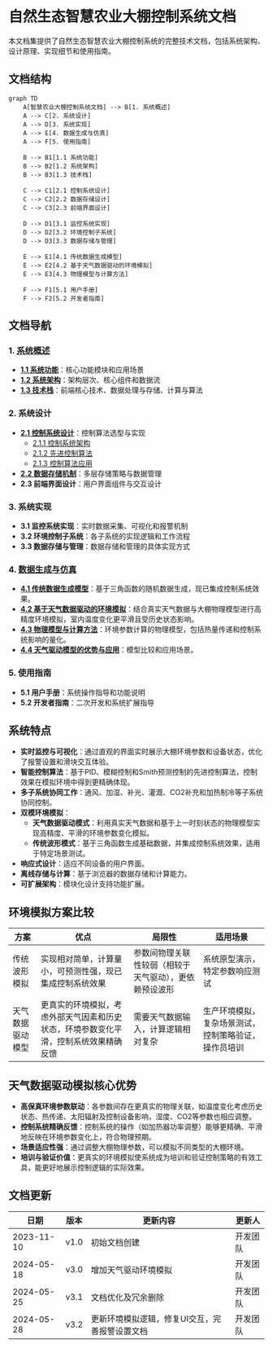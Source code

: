 # 自然生态智慧农业大棚控制系统文档

本文档集提供了自然生态智慧农业大棚控制系统的完整技术文档，包括系统架构、设计原理、实现细节和使用指南。

## 文档结构

```mermaid
graph TD
    A[智慧农业大棚控制系统文档] --> B[1. 系统概述]
    A --> C[2. 系统设计]
    A --> D[3. 系统实现]
    A --> E[4. 数据生成与仿真]
    A --> F[5. 使用指南]
    
    B --> B1[1.1 系统功能]
    B --> B2[1.2 系统架构]
    B --> B3[1.3 技术栈]
    
    C --> C1[2.1 控制系统设计]
    C --> C2[2.2 数据存储设计]
    C --> C3[2.3 前端界面设计]
    
    D --> D1[3.1 监控系统实现]
    D --> D2[3.2 环境控制子系统]
    D --> D3[3.3 数据存储与管理]
    
    E --> E1[4.1 传统数据生成模型]
    E --> E2[4.2 基于天气数据驱动的环境模拟]
    E --> E3[4.3 物理模型与计算方法]
    
    F --> F1[5.1 用户手册]
    F --> F2[5.2 开发者指南]
```

## 文档导航

### 1. [系统概述](overview/system-overview.md)
- **[1.1 系统功能](overview/system-overview.md#11-系统功能)**：核心功能模块和应用场景
- **[1.2 系统架构](overview/system-overview.md#12-系统架构)**：架构层次、核心组件和数据流
- **[1.3 技术栈](overview/system-overview.md#13-技术栈)**：前端核心技术、数据处理与存储、计算与算法

### 2. 系统设计
- **[2.1 控制系统设计](design/control-system-design.md)**：控制算法选型与实现
  - [2.1.1 控制系统架构](design/control-system-design.md#211-控制系统架构)
  - [2.1.2 先进控制算法](design/control-system-design.md#212-先进控制算法)
  - [2.1.3 控制算法应用](design/control-system-design.md#213-控制算法应用)
- **[2.2 数据存储机制](design/data-storage-mechanism.md)**：多层存储策略与数据管理
- **2.3 前端界面设计**：用户界面组件与交互设计

### 3. 系统实现
- **3.1 监控系统实现**：实时数据采集、可视化和报警机制
- **3.2 环境控制子系统**：各子系统的实现逻辑和工作流程
- **3.3 数据存储与管理**：数据存储和管理的具体实现方式

### 4. [数据生成与仿真](simulation/data-generation-simulation.md)
- **[4.1 传统数据生成模型](simulation/data-generation-simulation.md#41-传统数据生成模型)**：基于三角函数的随机数据生成，现已集成控制系统效果。
- **[4.2 基于天气数据驱动的环境模拟](simulation/data-generation-simulation.md#42-基于天气数据驱动的环境模拟)**：结合真实天气数据与大棚物理模型进行高精度环境模拟，室内温度变化更平滑且受历史状态影响。
- **[4.3 物理模型与计算方法](simulation/data-generation-simulation.md#43-物理模型与计算方法)**：环境参数计算的物理模型，包括热量传递和控制系统影响的量化。
- **[4.4 天气驱动模型的优势与应用](simulation/data-generation-simulation.md#44-天气驱动模型的优势与应用)**：模型比较和应用场景。

### 5. 使用指南
- **5.1 用户手册**：系统操作指导和功能说明
- **5.2 开发者指南**：二次开发和系统扩展指导

## 系统特点

- **实时监控与可视化**：通过直观的界面实时展示大棚环境参数和设备状态，优化了报警设置和滑块交互体验。
- **智能控制算法**：基于PID、模糊控制和Smith预测控制的先进控制算法，控制效果在模拟环境中得到更精确体现。
- **多子系统协同工作**：通风、加湿、补光、灌溉、CO2补充和加热制冷等子系统协同控制。
- **双模环境模拟**：
    - **天气数据驱动模式**：利用真实天气数据和基于上一时刻状态的物理模型实现高精度、平滑的环境参数变化模拟。
    - **传统波形模式**：基于三角函数生成基础数据，并集成控制系统效果，适用于特定场景测试。
- **响应式设计**：适应不同设备的用户界面。
- **离线存储与计算**：基于浏览器的数据存储和计算能力。
- **可扩展架构**：模块化设计支持功能扩展。

## 环境模拟方案比较

| 方案 | 优点 | 局限性 | 适用场景 |
|-----|-----|-------|---------|
| 传统波形模拟 | 实现相对简单，计算量小，可预测性强，现已集成控制系统效果 | 参数间物理关联性较弱（相较于天气驱动），更依赖预设波形 | 系统原型演示，特定参数响应测试 |
| 天气数据驱动模型 | 更真实的环境模拟，考虑外部天气因素和历史状态，环境参数变化平滑，控制系统效果精确反馈 | 需要天气数据输入，计算逻辑相对复杂 | 生产环境模拟，复杂场景测试，控制策略验证，操作员培训 |

## 天气数据驱动模拟核心优势

- **高保真环境参数联动**：各参数间存在更真实的物理关联，如温度变化考虑历史状态、热传递、太阳辐射及控制设备影响，湿度、CO2等参数也相应调整。
- **控制系统精确反馈**：控制系统的操作（如加热器功率调整）能够更精确、平滑地反映在环境参数变化上，符合物理预期。
- **场景适应性强**：通过调整大棚物理参数，可以模拟不同类型的大棚环境。
- **培训与验证价值**：更真实的环境模拟使系统成为培训和验证控制策略的有效工具，能更好地展示控制逻辑的实际效果。

## 文档更新

| 日期       | 版本 | 更新内容               | 更新人   |
|------------|------|------------------------|----------|
| 2023-11-10 | v1.0 | 初始文档创建           | 开发团队 |
| 2024-05-18 | v3.0 | 增加天气驱动环境模拟   | 开发团队 |
| 2024-05-25 | v3.1 | 文档优化及冗余删除     | 开发团队 |
| 2024-05-28 | v3.2 | 更新环境模拟逻辑，修复UI交互，完善报警设置文档 | 开发团队 | 